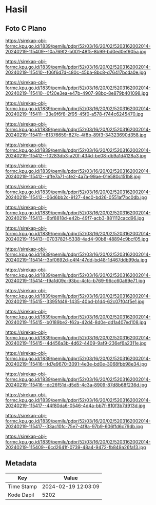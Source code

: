 # Hasil

## Foto C Plano

https://sirekap-obj-formc.kpu.go.id/1839/pemilu/pdpr/52/03/16/20/02/5203162002014-20240219-115409--10a769f2-b001-48f5-8b99-bd0ed0ef905a.jpg

https://sirekap-obj-formc.kpu.go.id/1839/pemilu/pdpr/52/03/16/20/02/5203162002014-20240219-115410--f06f6d7d-c80c-45ba-8bc8-d76417bcda0e.jpg

https://sirekap-obj-formc.kpu.go.id/1839/pemilu/pdpr/52/03/16/20/02/5203162002014-20240219-115410--0f20e3ea-e47b-4907-98bc-8e879b401098.jpg

https://sirekap-obj-formc.kpu.go.id/1839/pemilu/pdpr/52/03/16/20/02/5203162002014-20240219-115411--33e9f6f8-2f95-45f0-a578-f744c6245470.jpg

https://sirekap-obj-formc.kpu.go.id/1839/pemilu/pdpr/52/03/16/20/02/5203162002014-20240219-115411--81376659-827c-4f8b-89f3-34323690d358.jpg

https://sirekap-obj-formc.kpu.go.id/1839/pemilu/pdpr/52/03/16/20/02/5203162002014-20240219-115412--10283db3-a20f-434d-be08-db9a1d4128a3.jpg

https://sirekap-obj-formc.kpu.go.id/1839/pemilu/pdpr/52/03/16/20/02/5203162002014-20240219-115412--dffe7a71-cfe2-4a7a-99ae-01e580c151b8.jpg

https://sirekap-obj-formc.kpu.go.id/1839/pemilu/pdpr/52/03/16/20/02/5203162002014-20240219-115412--06d6bb2c-9127-4ec0-bd26-0551af7bc0db.jpg

https://sirekap-obj-formc.kpu.go.id/1839/pemilu/pdpr/52/03/16/20/02/5203162002014-20240219-115413--6bf8818d-e42b-49f7-acb3-881112cacd96.jpg

https://sirekap-obj-formc.kpu.go.id/1839/pemilu/pdpr/52/03/16/20/02/5203162002014-20240219-115413--0703782f-5338-4ad4-90b8-48894c9bcf05.jpg

https://sirekap-obj-formc.kpu.go.id/1839/pemilu/pdpr/52/03/16/20/02/5203162002014-20240219-115414--3bf0692d-c4f4-47dd-bd48-1d467ddb99da.jpg

https://sirekap-obj-formc.kpu.go.id/1839/pemilu/pdpr/52/03/16/20/02/5203162002014-20240219-115414--f9a1d09c-93bc-4cfc-b769-96cc60a69e71.jpg

https://sirekap-obj-formc.kpu.go.id/1839/pemilu/pdpr/52/03/16/20/02/5203162002014-20240219-115415--3395fd49-1435-40bd-b1d4-62c07f04f5e1.jpg

https://sirekap-obj-formc.kpu.go.id/1839/pemilu/pdpr/52/03/16/20/02/5203162002014-20240219-115415--b0189be2-f62a-42d4-8d0e-dd1a407ed108.jpg

https://sirekap-obj-formc.kpu.go.id/1839/pemilu/pdpr/52/03/16/20/02/5203162002014-20240219-115415--4d456a3b-4d62-4409-9af9-236ef6a2311e.jpg

https://sirekap-obj-formc.kpu.go.id/1839/pemilu/pdpr/52/03/16/20/02/5203162002014-20240219-115416--fd7e9670-3091-4e3e-bd0e-3068fbb98e34.jpg

https://sirekap-obj-formc.kpu.go.id/1839/pemilu/pdpr/52/03/16/20/02/5203162002014-20240219-115416--dc26f51d-d5d5-4c3a-8909-87d8b68f236d.jpg

https://sirekap-obj-formc.kpu.go.id/1839/pemilu/pdpr/52/03/16/20/02/5203162002014-20240219-115417--44f80da6-0546-4d4a-bb7f-810f3b7d913d.jpg

https://sirekap-obj-formc.kpu.go.id/1839/pemilu/pdpr/52/03/16/20/02/5203162002014-20240219-115417--33ac10fc-75e7-4f8a-97b9-606ffd6c79db.jpg

https://sirekap-obj-formc.kpu.go.id/1839/pemilu/pdpr/52/03/16/20/02/5203162002014-20240219-115409--6cd2641f-0739-48a4-9472-fb849a26fa13.jpg


## Metadata

| Key        | Value               |
| ---------- | ------------------- |
| Time Stamp | 2024-02-19 12:03:09 |
| Kode Dapil | 5202                |



